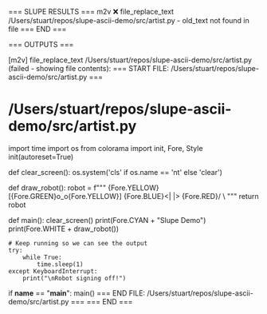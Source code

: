 === SLUPE RESULTS ===
m2v ❌ file_replace_text /Users/stuart/repos/slupe-ascii-demo/src/artist.py - old_text not found in file
=== END ===

=== OUTPUTS ===

[m2v] file_replace_text /Users/stuart/repos/slupe-ascii-demo/src/artist.py (failed - showing file contents):
=== START FILE: /Users/stuart/repos/slupe-ascii-demo/src/artist.py ===
# /Users/stuart/repos/slupe-ascii-demo/src/artist.py
import time
import os
from colorama import init, Fore, Style
init(autoreset=True)

def clear_screen():
    os.system('cls' if os.name == 'nt' else 'clear')

def draw_robot():
    robot = f"""
  {Fore.YELLOW}[{Fore.GREEN}o_o{Fore.YELLOW}]
  {Fore.BLUE}<| |>
   {Fore.RED}/ \\
    """
    return robot

def main():
    clear_screen()
    print(Fore.CYAN + "Slupe Demo")
    print(Fore.WHITE + draw_robot())
    
    # Keep running so we can see the output
    try:
        while True:
            time.sleep(1)
    except KeyboardInterrupt:
        print("\nRobot signing off!")

if __name__ == "__main__":
    main()
=== END FILE: /Users/stuart/repos/slupe-ascii-demo/src/artist.py ===
=== END ===